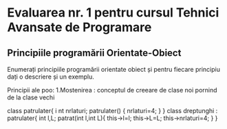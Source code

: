 # Evaluarea nr. 1 pentru cursul Tehnici Avansate de Programare #

## Principiile programării Orientate-Obiect ##
Enumerați principiile programării orientate obiect și pentru fiecare principiu dați o descriere și un exemplu.

Principii ale poo:
1.Mostenirea : conceptul de creeare de clase noi pornind de la clase vechi 

class patrulater{ i
nt nrlaturi; 
patrulater() 
{
nrlaturi=4;
}
}
class dreptunghi : patrulater{
int l,L;
patrat(int l,int L){
this->l=l;
this->L=L;
this->nrlaturi=4;
}
}
